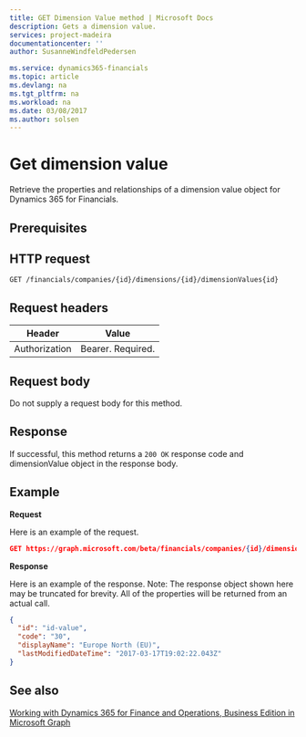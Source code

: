 ```yaml
---
title: GET Dimension Value method | Microsoft Docs
description: Gets a dimension value.
services: project-madeira
documentationcenter: ''
author: SusanneWindfeldPedersen

ms.service: dynamics365-financials
ms.topic: article
ms.devlang: na
ms.tgt_pltfrm: na
ms.workload: na
ms.date: 03/08/2017
ms.author: solsen
---
```


# Get dimension value
Retrieve the properties and relationships of a dimension value object for Dynamics 365 for Financials.

## Prerequisites

## HTTP request

```
GET /financials/companies/{id}/dimensions/{id}/dimensionValues{id}
```

## Request headers
|Header|Value|
|------|-----|
|Authorization  |Bearer. Required. |

## Request body
Do not supply a request body for this method.

## Response
If successful, this method returns a ```200 OK``` response code and dimensionValue object in the response body.

## Example

**Request**

Here is an example of the request.
```json
GET https://graph.microsoft.com/beta/financials/companies/{id}/dimensions/{id}/dimensionValues{id}
```

**Response**

Here is an example of the response. Note: The response object shown here may be truncated for brevity. All of the properties will be returned from an actual call.

```json
{
  "id": "id-value",
  "code": "30",
  "displayName": "Europe North (EU)",
  "lastModifiedDateTime": "2017-03-17T19:02:22.043Z"
}
```

## See also
[Working with Dynamics 365 for Finance and Operations, Business Edition in Microsoft Graph](../resource_types/dynamics_overview.md) 
